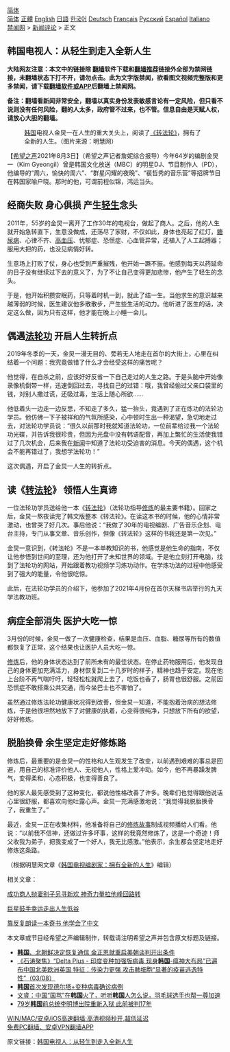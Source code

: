  <!-- 面包屑导航 --> <div class="breadcrumb"><!-- GTranslate: https://gtranslate.io/ -->  <div class="switcher notranslate">  <div class="selected">  <a href="#" onclick="return false;"> 简体</a>  </div>  <div class="option">  <a href="https://www.bannedbook.org" onclick="doGTranslate('zh-CN|zh-CN');jQuery('div.switcher div.selected a').html(jQuery(this).html());return false;" title="简体中文" class="nturl selected"> 简体</a>  <a href="https://www.bannedbook.org/zh-tw/" onclick="doGTranslate('zh-CN|zh-TW');jQuery('div.switcher div.selected a').html(jQuery(this).html());return false;" title="繁體中文" class="nturl"> 正體</a>  <a href="https://www.bannedbook.org/en/" onclick="doGTranslate('zh-CN|en');jQuery('div.switcher div.selected a').html(jQuery(this).html());return false;" title="English" class="nturl"> English</a>  <a href="https://www.bannedbook.org/ja/" onclick="doGTranslate('zh-CN|ja');jQuery('div.switcher div.selected a').html(jQuery(this).html());return false;" title="日本語" class="nturl"> 日語</a>  <a href="https://www.bannedbook.org/ko/" onclick="doGTranslate('zh-CN|ko');jQuery('div.switcher div.selected a').html(jQuery(this).html());return false;" title="한국어" class="nturl"> 한국어</a>  <a href="https://www.bannedbook.org/de/" onclick="doGTranslate('zh-CN|de');jQuery('div.switcher div.selected a').html(jQuery(this).html());return false;" title="Deutsch" class="nturl"> Deutsch</a>  <a href="https://www.bannedbook.org/fr/" onclick="doGTranslate('zh-CN|fr');jQuery('div.switcher div.selected a').html(jQuery(this).html());return false;" title="Français" class="nturl"> Français</a>  <a href="https://www.bannedbook.org/ru/" onclick="doGTranslate('zh-CN|ru');jQuery('div.switcher div.selected a').html(jQuery(this).html());return false;" title="Русский" class="nturl"> Русский</a>  <a href="https://www.bannedbook.org/es/" onclick="doGTranslate('zh-CN|es');jQuery('div.switcher div.selected a').html(jQuery(this).html());return false;" title="Español" class="nturl"> Español</a>  <a href="https://www.bannedbook.org/it/" onclick="doGTranslate('zh-CN|it');jQuery('div.switcher div.selected a').html(jQuery(this).html());return false;" title="Italiano" class="nturl"> Italiano</a>  </div>  </div>      <div class='breadcrumb-sub'><!-- Breadcrumb NavXT 6.3.0 --> <a href="https://www.bannedbook.org/" class="home">禁闻网</a> &gt; <a href="https://www.bannedbook.org/bnews/comments/" class="category">新闻评论</a> &gt; 正文</div></div><h2>韩国电视人：从轻生到走入全新人生</h2> <p class="notice"><b>大陆网友注意：本文中的链接除 <a href="https://github.com/bannedbook/fanqiang" >翻墙</a>软件下载和<a href="https://github.com/killgcd/justmysocks/blob/master/README.md">翻墙推荐</a>链接外全部为禁网链接，未翻墙状态下打不开，请勿点击。此为文字版禁闻，欲看图文视频完整版和更多禁闻，请下载<a href="https://github.com/bannedbook/fanqiang">翻墙软件或APP</a>后翻墙上禁闻网。</p><p>备注：翻墙看新闻非常安全，翻墙以真实身份发表敏感言论有一定风险，但只看不说则没有任何风险，翻的人太多，政府管不过来，也不管。信息自由是天赋人权，请放心大胆的翻墙。</b></p>  <div class="entry"> <figure><figcaption><a href="https://www.bannedbook.org/bnews/tag/%e9%9f%a9%e5%9b%bd/" class="st_tag internal_tag" rel="tag" title="标签 韩国 下的日志">韩国</a>电视人金炅一在人生的重大关头上，阅读了<a href="https://www.bannedbook.org/bnews/tag/%E3%80%8A%E8%BD%AC%E6%B3%95%E8%BD%AE%E3%80%8B/" class="st_tag internal_tag" rel="tag" title="标签 《转法轮》 下的日志">《转法轮》</a>，拥有了全新的人生。（图片来源：明慧网）</figcaption></figure> <p>【<span class='wp_keywordlink_affiliate'><a href="https://www.soundofhope.org" title="希望之声" target="_blank">希望之声</a></span>2021年8月3日】（希望之声记者詹妮综合报导）今年64岁的编剧金炅一（Kim Gyeongil）曾是韩国文化放送（MBC）的明星DJ、节目制作人（PD），他编导的“周六，愉快的周六”、“群星闪耀的夜晚”、“裴哲秀的音乐营”等招牌节目在韩国家喻户晓。那时的他，可谓前程似锦，鸿运当头。</p> <h2>经商失败 身心俱损 产生<a href="https://www.bannedbook.org/bnews/tag/%E8%BD%BB%E7%94%9F/" class="st_tag internal_tag" rel="tag" title="标签 轻生 下的日志">轻生</a>念头</h2> <p>2011年，55岁的金炅一离开了工作30年的电视台，做起了商人。之后，他的人生就开始急转直下，生意没做成，还荡尽了家财，不仅如此，身体也亮起了红灯，<a href="https://www.bannedbook.org/bnews/tag/%e7%b3%96%e5%b0%bf%e7%97%85/" class="st_tag internal_tag" rel="tag" title="标签 糖尿病 下的日志">糖尿病</a>、心律不齐、<a href="https://www.bannedbook.org/bnews/tag/%e9%ab%98%e8%a1%80%e5%8e%8b/" class="st_tag internal_tag" rel="tag" title="标签 高血压 下的日志">高血压</a>、忧郁症、恐慌症、心血管异常，还植入了人工起搏器；服用大把的药，也没见病情好转。</p> <p>生意场上打败了仗，身心也受到严重摧残，他开始一蹶不振。他感到每天以药延命的日子没有继续过下去的意义了，为了不让自己变得更加悲惨，他产生了轻生的念头。</p> <p>于是，他开始积攒安眠药，只等着时机一到，就此了结一生。当他求生的意识越来越薄弱的时候，医生建议他多散散步，产生些生活的动力。他听进了医生的话，决定这么做，因为只有这样，他才能在晚上小睡一会儿。</p> <h2>偶遇<a href="https://www.bannedbook.org/bnews/tag/%e6%b3%95%e8%bd%ae%e5%8a%9f/" class="st_tag internal_tag" rel="tag" title="标签 法轮功 下的日志">法轮功</a> 开启人生转折点</h2> <p>2019年冬季的一天，金炅一漫无目的、旁若无人地走在首尔的大街上，心里在纠结着一个问题：我究竟做错了什么才会经受这样的痛苦呢？</p> <p>他觉得，在自杀之前，应该好好反省一下自己走过的人生之路。于是头脑中开始像录像机倒带一样，迅速倒回过去，寻找自己的过错：哦，我曾经偷过父亲口袋里的钱，对别人撒过谎，还吸过毒，生活上随心所欲……</p>  <p>他低着头一边走一边反思，不知走了多久，猛一抬头，竟遇到了正在炼功的法轮功学员。他仿佛一下子被祥和的气氛所感染，心中顿时生出一种渴望，急切地走过去，对法轮功学员说：“很久以前那时我就知道法轮功，一位前辈给过我一个法轮功光碟，并告诉我很珍贵，但因为光盘中没有韩语配音，再加上繁忙的生活使我错过了几次机会，后来我在<span class='wp_keywordlink_affiliate'><a href="https://www.bannedbook.org/" title="新闻">新闻</a></span>中知道了法轮功受迫害的消息。今天的偶遇，这个机会不能再错过了，我想学法轮功！”</p> <p>这次偶遇，开启了金炅一人生的转折点。</p> <h2>读《<span class='wp_keywordlink'><a href="https://gb.falundafa.org/chigb/zfl.htm" title="《转法轮》" target="_blank">转法轮</a></span>》 领悟人生真谛</h2> <p>一位法轮功学员送给他一本《<a href="https://www.bannedbook.org/bnews/tag/%E8%BD%AC%E6%B3%95%E8%BD%AE/" class="st_tag internal_tag" rel="tag" title="标签 转法轮 下的日志">转法轮</a>》（法轮功指导<span class='wp_keywordlink'><a href="https://www.qi-gong.me/" title="气功修炼网" target="_blank">修炼</a></span>的最主要书籍）。回家之后，金炅一熬夜读完了韩文版整本《转法轮》。在读这本书的时候，他的心情非常激动，也曾哭了好几次。事后他说：“我做了30年的电视编剧、广告音乐企划、电台主持，专门从事文章、音乐创作，但像《转法轮》这样的书我还是第一次见。”</p> <p>金炅一意识到，《转法轮》不是一本单教知识的书，他感觉是他生命的指南，不仅让他参悟到世间的至理，还为他打开了未知世界的领域。于是他立刻打开电脑，找到了法轮功的网站，开始跟着教功视频学习炼功动作。在学炼功法的过程中他感受到了强大的能量，令他很吃惊。</p> <p>此后，在法轮功学员的介绍下，他参加了2021年4月份在首尔天梯书店举行的九天学法教功班。</p> <h2>病症全部消失 医护大吃一惊</h2> <p>3月份的时候，金炅一做了一次健康检查，结果是血压、血脂、糖尿等所有的数值都恢复了正常，这个结果也让医护人员大吃一惊。</p>  <p><a href="https://www.bannedbook.org/bnews/tag/%e4%bf%ae%e7%82%bc/" class="st_tag internal_tag" rel="tag" title="标签 修炼 下的日志">修炼</a>后，他的身体状态达到了前所未有的最佳状态。在停止药物服用后，他发现自己的身体更加充满活力，身材恢复到二十几岁时的样子，精神也趋于安定。现在他上台阶不再气喘吁吁，轻轻松松就爬上去了，吃饭也香了，肠胃也很舒服。之前因恐慌症不敢搭乘公共交通，而今坐巴士也不害怕了。</p> <p>虽然通过修炼法轮功健康状况得到改善，但金炅一知道，不能抱着治病的想法修炼，于是他很坦然地放下了对健康的执着，心变得很纯净，只想放下所有的欲望，好好修炼。</p> <h2>脱胎换骨 余生坚定走好修炼路</h2> <p>修炼后，最重要的是金炅一的性格和人生观发生了改变，以前遇到艰难的事总是回避，用自己的标准评价他人、无视他人，性格上爱冲动。如今，他不再暴躁发脾气，变得柔和，心态积极，也变得善良了。</p> <p>他的家人最先感受到了这种变化，都说他性格改善了许多。晚辈们也觉得跟他说话心里很舒服，都喜欢向他吐露心声。金炅一充满感激地说：“我觉得我脱胎换骨了，我重生了。”</p> <p>最近，金炅一正在收集材料，他准备将自己的<span class='wp_keywordlink'><a href="https://www.bannedbook.org/bnews/tculture/xiulian/" title="修炼故事" target="_blank">修炼故事</a></span>制成视频播给人们看。他说：“以前我不信神，还做过许多坏事，这样的我竟然修炼了，这是一个奇迹！师父收我为弟子，把我变成了一个好人，我无比感激。”他表示，余生都会坚定地走好修炼这条路。</p> <p>（根据明慧网文章《<a href="https://www.minghui.org/mh/articles/2021/8/3/%E9%9F%A9%E5%9B%BD%E7%94%B5%E8%A7%86%E7%BC%96%E5%89%A7%E5%AE%B6-%E6%8B%A5%E6%9C%89%E5%85%A8%E6%96%B0%E7%9A%84%E4%BA%BA%E7%94%9F-429080.html">韩国电视编剧家：拥有全新的人生</a>》编辑）</p>  <p>相关文章：</p> <p><a href="https://www.soundofhope.org/post/517502">成功商人抛妻别子另寻新欢 神奇力量拉他峰回路转</a></p> <p><a href="https://www.soundofhope.org/post/508169">巨星鼓手幸运走出人生低谷</a></p> <p><a href="https://editor.soundofhope.org/node/531995/edit?destination=/admin/content/workshop/01">靠反复朗读一本奇书 他学会了中文</a></p> <p>本文章或节目经希望之声编辑制作，转载请注明希望之声并包含原文标题及链接。 </p> <ul class='op-related-articles' title='相关阅读'> <li><a href='https://www.bannedbook.org/bnews/headline/20210804/1599689.html' target='_blank'><b>韩国</b>、北朝鲜决定恢复通信 金正恩就重启美朝谈判开出条件</a></li> <li><a href='https://www.bannedbook.org/bnews/bannedvideo/20210803/1599665.html' target='_blank'>《石涛聚焦》“Delta Plus - 印度变种加强版病毒 现身<b>韩国</b>-瘟神大布局”已遍布中国北美欧洲英国 特征：传染力更强 攻击肺细胞“显著的疫苗逃逸特性”（03/08）</a></li> <li><a href='https://www.bannedbook.org/bnews/baitai/20210803/1599577.html' target='_blank'><b>韩国</b>首次发现德尔塔+变种病毒确诊病例</a></li> <li><a href='https://www.bannedbook.org/bnews/bannedvideo/20210803/1599450.html' target='_blank'>文睿：中国“国骂”在<b>韩国</b>火了，听听<b>韩国</b>人怎么说，羽毛球选手也帮一尊加速</a></li> <li><a href='https://www.bannedbook.org/bnews/baitai/20210803/1599327.html' target='_blank'>79岁<b>韩国</b>前总统李明博出院重新入狱 此前被判17年</a></li> </ul> <p class="texttj"> <a href="https://github.com/bannedbook/fanqiang/wiki/V2ray%E6%9C%BA%E5%9C%BA" target="_blank">WIN/MAC/安卓/iOS高速翻墙:高清视频秒开,超低延迟</a><br/> <a href="https://github.com/bannedbook/fanqiang/wiki/%E7%A6%81%E9%97%BB%E7%BD%91%E5%AE%89%E5%8D%93%E7%BF%BB%E5%A2%99%E6%96%B0%E9%97%BBAPP" target="_blank">免费PC翻墙、安卓VPN翻墙APP</a></p> <p>原文链接：<a class="src_link"  href="https://www.soundofhope.org/post/531995" target="_blank">韩国电视人：从轻生到走入全新人生</a></p><a name='sharetosocial'></a>  <div style="margin-bottom:5px;padding-bottom:5px;clear:both"> <div id="archive-pix-1" class="banner-ads"> <!-- AuctionX Display platform tag START --> <div id="26318x728x90x621x_ADSLOT2" clicktrack="%%CLICK_URL_ESC%%"></div> <!-- AuctionX Display platform tag END --> </div> <div id="archive-pix-2" class="banner-ads"> <!-- AuctionX Display platform tag START --> <div id="26315x300x250x621x_ADSLOT2" clicktrack="%%CLICK_URL_ESC%%"></div> <!-- AuctionX Display platform tag END --> </div> </div>  <div id="archive-pix-1" class="banner-ads"> <!-- AuctionX Display platform tag START --> <div id="26318x728x90x621x_ADSLOT3" clicktrack="%%CLICK_URL_ESC%%"></div> <!-- AuctionX Display platform tag END --> </div> </div><!--END ENTRY--> 